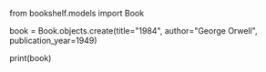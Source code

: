 from bookshelf.models import Book

book = Book.objects.create(title="1984", author="George Orwell", publication_year=1949)

print(book)
